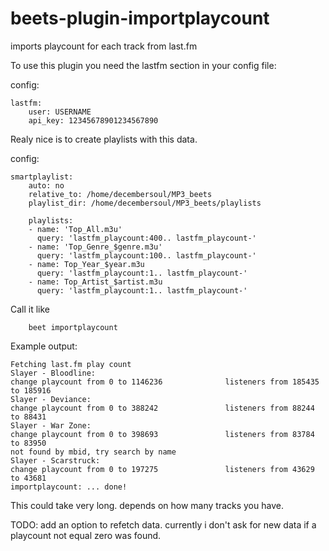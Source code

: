 # beets-plugin-importplaycount


imports playcount for each track from last.fm




To use this plugin you need the lastfm section in your config file:

config:

    lastfm:
        user: USERNAME
        api_key: 12345678901234567890


Realy nice is to create playlists with this data.

config:

    smartplaylist:
        auto: no
        relative_to: /home/decembersoul/MP3_beets
        playlist_dir: /home/decembersoul/MP3_beets/playlists
        
        playlists:
        - name: 'Top_All.m3u'
          query: 'lastfm_playcount:400.. lastfm_playcount-'
        - name: 'Top_Genre_$genre.m3u'
          query: 'lastfm_playcount:100.. lastfm_playcount-'
        - name: Top_Year_$year.m3u
          query: 'lastfm_playcount:1.. lastfm_playcount-'
        - name: Top_Artist_$artist.m3u
          query: 'lastfm_playcount:1.. lastfm_playcount-'


Call it like

        beet importplaycount
        
Example output:

    Fetching last.fm play count
    Slayer - Bloodline:                                              change playcount from 0 to 1146236              listeners from 185435 to 185916
    Slayer - Deviance:                                               change playcount from 0 to 388242               listeners from 88244 to 88431
    Slayer - War Zone:                                               change playcount from 0 to 398693               listeners from 83784 to 83950
    not found by mbid, try search by name
    Slayer - Scarstruck:                                             change playcount from 0 to 197275               listeners from 43629 to 43681
    importplaycount: ... done!



This could take very long. depends on how many tracks you have.


TODO:
add an option to refetch data. currently i don't ask for new data if a playcount not equal zero was found.
